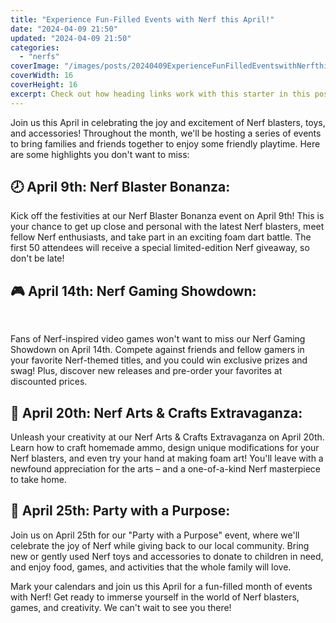 ```yaml
---
title: "Experience Fun-Filled Events with Nerf this April!"
date: "2024-04-09 21:50"
updated: "2024-04-09 21:50"
categories:
  - "nerfs"
coverImage: "/images/posts/20240409ExperienceFunFilledEventswithNerfthisApril_1.jpg"
coverWidth: 16
coverHeight: 16
excerpt: Check out how heading links work with this starter in this post.
---
```


<script>
  import { base } from '$app/paths';
</script>


Join us this April in celebrating the joy and excitement of Nerf blasters, toys, and accessories! Throughout the month, we'll be hosting a series of events to bring families and friends together to enjoy some friendly playtime. Here are some highlights you don't want to miss:

## 🕗 April 9th: Nerf Blaster Bonanza:

Kick off the festivities at our Nerf Blaster Bonanza event on April 9th! This is your chance to get up close and personal with the latest Nerf blasters, meet fellow Nerf enthusiasts, and take part in an exciting foam dart battle. The first 50 attendees will receive a special limited-edition Nerf giveaway, so don't be late!

## 🎮 April 14th: Nerf Gaming Showdown:


<img class="cover-image" src="{base}/images/posts/20240409ExperienceFunFilledEventswithNerfthisApril_2.jpg" alt="" style="aspect-ratio: 16 / 16;" width="16" height="16">

Fans of Nerf-inspired video games won't want to miss our Nerf Gaming Showdown on April 14th. Compete against friends and fellow gamers in your favorite Nerf-themed titles, and you could win exclusive prizes and swag! Plus, discover new releases and pre-order your favorites at discounted prices.

## 🎨 April 20th: Nerf Arts & Crafts Extravaganza:

Unleash your creativity at our Nerf Arts & Crafts Extravaganza on April 20th. Learn how to craft homemade ammo, design unique modifications for your Nerf blasters, and even try your hand at making foam art! You'll leave with a newfound appreciation for the arts – and a one-of-a-kind Nerf masterpiece to take home.

## 🎉 April 25th: Party with a Purpose:

Join us on April 25th for our "Party with a Purpose" event, where we'll celebrate the joy of Nerf while giving back to our local community. Bring new or gently used Nerf toys and accessories to donate to children in need, and enjoy food, games, and activities that the whole family will love.

Mark your calendars and join us this April for a fun-filled month of events with Nerf! Get ready to immerse yourself in the world of Nerf blasters, games, and creativity. We can't wait to see you there!